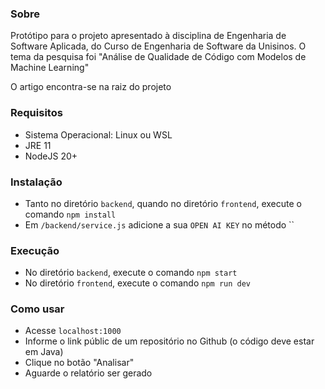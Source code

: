 ### Sobre

Protótipo para o projeto apresentado à disciplina de Engenharia de Software Aplicada, do Curso de Engenharia de Software da Unisinos. O tema da pesquisa foi "Análise de Qualidade de Código com Modelos de Machine Learning"

O artigo encontra-se na raiz do projeto

### Requisitos

- Sistema Operacional: Linux ou WSL
- JRE 11
- NodeJS 20+

### Instalação

- Tanto no diretório `backend`, quando no diretório `frontend`, execute o comando `npm install`
- Em `/backend/service.js` adicione a sua `OPEN AI KEY` no método ``

### Execução

- No diretório `backend`, execute o comando `npm start`
- No diretório `frontend`, execute o comando `npm run dev`

### Como usar

- Acesse `localhost:1000`
- Informe o link públic de um repositório no Github (o código deve estar em Java)
- Clique no botão "Analisar"
- Aguarde o relatório ser gerado
